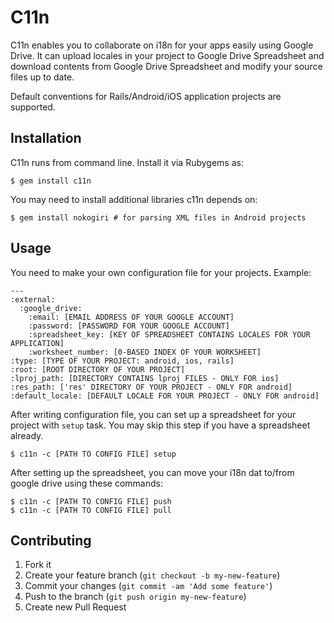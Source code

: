 # C11n

C11n enables you to collaborate on i18n for your apps easily using Google
Drive. It can upload locales in your project to Google Drive Spreadsheet and
download contents from Google Drive Spreadsheet and modify your source files
up to date.

Default conventions for Rails/Android/iOS application projects are supported.

## Installation

C11n runs from command line. Install it via Rubygems as:

    $ gem install c11n

You may need to install additional libraries c11n depends on:

    $ gem install nokogiri # for parsing XML files in Android projects

## Usage

You need to make your own configuration file for your projects. Example:

    ---
    :external:
      :google_drive:
        :email: [EMAIL ADDRESS OF YOUR GOOGLE ACCOUNT]
        :password: [PASSWORD FOR YOUR GOOGLE ACCOUNT]
        :spreadsheet_key: [KEY OF SPREADSHEET CONTAINS LOCALES FOR YOUR APPLICATION]
        :worksheet_number: [0-BASED INDEX OF YOUR WORKSHEET]
    :type: [TYPE OF YOUR PROJECT: android, ios, rails]
    :root: [ROOT DIRECTORY OF YOUR PROJECT]
    :lproj_path: [DIRECTORY CONTAINS lproj FILES - ONLY FOR ios]
    :res_path: ['res' DIRECTORY OF YOUR PROJECT - ONLY FOR android]
    :default_locale: [DEFAULT LOCALE FOR YOUR PROJECT - ONLY FOR android]

After writing configuration file, you can set up a spreadsheet for your project
with `setup` task. You may skip this step if you have a spreadsheet already.

    $ c11n -c [PATH TO CONFIG FILE] setup

After setting up the spreadsheet, you can move your i18n dat to/from google
drive using these commands:

    $ c11n -c [PATH TO CONFIG FILE] push
    $ c11n -c [PATH TO CONFIG FILE] pull

## Contributing

1. Fork it
2. Create your feature branch (`git checkout -b my-new-feature`)
3. Commit your changes (`git commit -am 'Add some feature'`)
4. Push to the branch (`git push origin my-new-feature`)
5. Create new Pull Request

